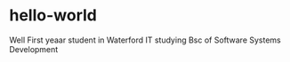 # hello-world
Well
First yeaar student in Waterford IT studying Bsc of Software Systems Development
